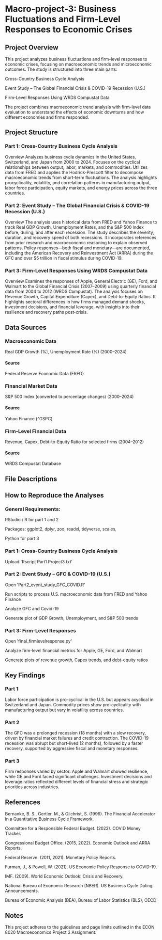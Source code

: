 # Macro-project-3: Business Fluctuations and Firm-Level Responses to Economic Crises

## Project Overview
This project analyzes business fluctuations and firm-level responses to economic crises, focusing on macroeconomic trends and microeconomic outcomes. The study is structured into three main parts:

   Cross-Country Business Cycle Analysis
   
   Event Study – The Global Financial Crisis & COVID-19 Recession (U.S.)
   
   Firm-Level Responses Using WRDS Compustat Data
   
The project combines macroeconomic trend analysis with firm-level data evaluation to understand the effects of economic downturns and how different economies and firms responded.

## Project Structure
### Part 1: Cross-Country Business Cycle Analysis

Overview
Analyzes business cycle dynamics in the United States, Switzerland, and Japan from 2000 to 2024. Focuses on the cyclical relationships between output, labor, markets, and commodities. Utilizes data from FRED and applies the Hodrick-Prescott filter to decompose macroeconomic trends from short-term fluctuations. The analysis highlights procyclicality, volatility, and correlation patterns in manufacturing output, labor force participation, equity markets, and energy prices across the three countries.

### Part 2: Event Study – The Global Financial Crisis & COVID-19 Recession (U.S.)

Overview
The analysis uses historical data from FRED and Yahoo Finance to track Real GDP Growth, Unemployment Rates, and the S&P 500 Index before, during, and after each recession. The study describes the severity, duration, and recovery speed of both recessions. It incorporates references from prior research and macroeconomic reasoning to explain observed patterns. Policy responses—both fiscal and monetary—are documented, including the American Recovery and Reinvestment Act (ARRA) during the GFC and over $5 trillion in fiscal stimulus during COVID-19. 

### Part 3: Firm-Level Responses Using WRDS Compustat Data

Overview
Examines the responses of Apple, General Electric (GE), Ford, and Walmart to the Global Financial Crisis (2007–2009) using quarterly financial data from 2004 to 2012 (WRDS Compustat). The analysis focuses on Revenue Growth, Capital Expenditure (Capex), and Debt-to-Equity Ratios. It highlights sectoral differences in how firms managed demand shocks, investment decisions, and financial leverage, with insights into their resilience and recovery paths post-crisis.

## Data Sources
### Macroeconomic Data
   Real GDP Growth (%), Unemployment Rate (%) (2000–2024)

#### Source
   Federal Reserve Economic Data (FRED)

### Financial Market Data
S&P 500 Index (converted to percentage changes) (2000–2024)

#### Source
Yahoo Finance (^GSPC)

 ### Firm-Level Financial Data
Revenue, Capex, Debt-to-Equity Ratio for selected firms (2004–2012)

#### Source
   WRDS Compustat Database

## File Descriptions



## How to Reproduce the Analyses

### General Requirements:
RStudio / R  for part 1 and 2 

Packages: ggplot2, dplyr, zoo, readxl, tidyverse, scales, 

Python for part 3

### Part 1: Cross-Country Business Cycle Analysis
Upload 'Rscript Part1 Project3.txt'

### Part 2: Event Study – GFC & COVID-19 (U.S.)
Open 'Part2_event_study_GFC_COVID.R'

Run scripts to process U.S. macroeconomic data from FRED and Yahoo Finance

Analyze GFC and Covid-19 

Generate plot of GDP Growth, Unemployment, and S&P 500 trends

### Part 3: Firm-Level Responses
Open 'final_firmlevelresponse.py'

Analyze firm-level financial metrics for Apple, GE, Ford, and Walmart

Generate plots of revenue growth, Capex trends, and debt-equity ratios

## Key Findings

### Part 1
Labor force participation is pro-cyclical in the U.S. but appears acyclical in Switzerland and Japan. Commodity prices show pro-cyclicality with manufacturing output but vary in volatility across countries.

### Part 2
The GFC was a prolonged recession (18 months) with a slow recovery, driven by financial market failures and credit contraction. The COVID-19 recession was abrupt but short-lived (2 months), followed by a faster recovery, supported by aggressive fiscal and monetary responses.

### Part 3
Firm responses varied by sector: Apple and Walmart showed resilience, while GE and Ford faced significant challenges. Investment decisions and leverage ratios reflected different levels of financial stress and strategic priorities across industries.

##  References
Bernanke, B. S., Gertler, M., & Gilchrist, S. (1999). The Financial Accelerator in a Quantitative Business Cycle Framework.

Committee for a Responsible Federal Budget. (2022). COVID Money Tracker.

Congressional Budget Office. (2015, 2022). Economic Outlook and ARRA Reports.

Federal Reserve. (2011, 2021). Monetary Policy Reports.

Furman, J., & Powell, W. (2021). US Economic Policy Response to COVID-19.

IMF. (2009). World Economic Outlook: Crisis and Recovery.

National Bureau of Economic Research (NBER). US Business Cycle Dating Announcements.

Bureau of Economic Analysis (BEA), Bureau of Labor Statistics (BLS), OECD

##  Notes
This project adheres to the guidelines and page limits outlined in the ECON 8020 Macroeconomics Project 3 Assignment.
